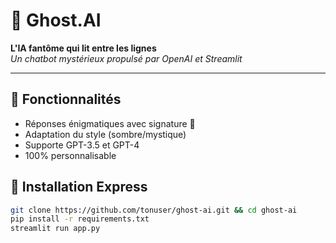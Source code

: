 # 👻 Ghost.AI  
**L'IA fantôme qui lit entre les lignes**  
*Un chatbot mystérieux propulsé par OpenAI et Streamlit*  

---

## 🎯 Fonctionnalités
- Réponses énigmatiques avec signature 👻  
- Adaptation du style (sombre/mystique)  
- Supporte GPT-3.5 et GPT-4  
- 100% personnalisable  

## 🚀 Installation Express
```bash
git clone https://github.com/tonuser/ghost-ai.git && cd ghost-ai
pip install -r requirements.txt
streamlit run app.py
